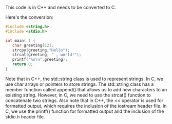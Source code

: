  This code is in C++ and needs to be converted to C.

Here's the conversion:

```c
#include <string.h>
#include <stdio.h>

int main( ) {
   char greeting[12];
   strcpy(greeting,"Hello");
   strcat(greeting, " , world!");
   printf("%s\n",greeting);
   return 0;
}
```
Note that in C++, the std::string class is used to represent strings. In C, we use char arrays or pointers to store strings. The std::string class has a member function called append() that allows us to add new characters to an existing string. However, in C, we need to use the strcat() function to concatenate two strings.
Also note that in C++, the << operator is used for formatted output, which requires the inclusion of the iostream header file. In C, we use the printf() function for formatted output and the inclusion of the stdio.h header file.
